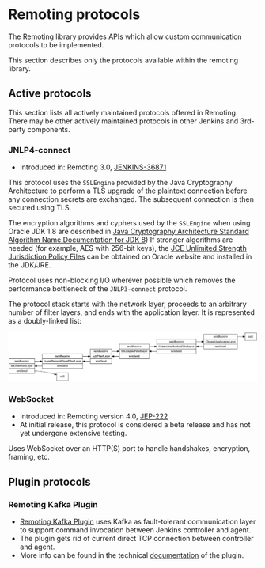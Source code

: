 Remoting protocols
====

The Remoting library provides APIs which allow custom communication protocols to be implemented.

This section describes only the protocols available within the remoting library.

## Active protocols

This section lists all actively maintained protocols offered in Remoting.
There may be other actively maintained protocols in other Jenkins and 3rd-party components.

### JNLP4-connect

* Introduced in: Remoting 3.0, [JENKINS-36871](https://issues.jenkins-ci.org/browse/JENKINS-36871)

This protocol uses the <code>SSLEngine</code> provided by the Java Cryptography Architecture 
  to perform a TLS upgrade of the plaintext connection before any connection secrets are exchanged. 
The subsequent connection is then secured using TLS. 

The encryption algorithms and cyphers used by the <code>SSLEngine</code> when using Oracle JDK 1.8 
   are described in [Java Cryptography Architecture Standard Algorithm Name Documentation for JDK 8](http://docs.oracle.com/javase/8/docs/technotes/guides/security/StandardNames.html))
If stronger algorithms are needed (for example, AES with 256-bit keys), the [JCE Unlimited Strength Jurisdiction Policy Files](http://www.oracle.com/technetwork/java/javase/downloads/index.html)
  can be obtained on Oracle website and installed in the JDK/JRE.


Protocol uses non-blocking I/O wherever possible which removes the performance bottleneck of the <code>JNLP3-connect</code> protocol.

The protocol stack starts with the network layer, proceeds to an arbitrary number of filter layers, and ends with the application layer.
It is represented as a doubly-linked list:

![Protocol Stack](protocol-stack.png)

### WebSocket

* Introduced in: Remoting version 4.0, [JEP-222](https://jenkins.io/jep/222)
* At initial release, this protocol is considered a beta release and has not yet undergone extensive testing.

Uses WebSocket over an HTTP(S) port to handle handshakes, encryption, framing, etc.

## Plugin protocols

### Remoting Kafka Plugin

* [Remoting Kafka Plugin](https://github.com/jenkinsci/remoting-kafka-plugin) uses Kafka as fault-tolerant communication layer to support command invocation between Jenkins controller and agent.
* The plugin gets rid of current direct TCP connection between controller and agent.
* More info can be found in the technical [documentation](https://github.com/jenkinsci/remoting-kafka-plugin/blob/master/docs/DOCUMENTATION.md) of the plugin.

